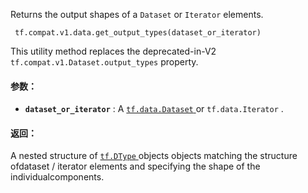 Returns the output shapes of a  `Dataset`  or  `Iterator`  elements.

```
 tf.compat.v1.data.get_output_types(dataset_or_iterator) 
```

This utility method replaces the deprecated-in-V2 `tf.compat.v1.Dataset.output_types`  property.

#### 参数：
- **`dataset_or_iterator`** : A [ `tf.data.Dataset` ](https://tensorflow.google.cn/api_docs/python/tf/data/Dataset) or  `tf.data.Iterator` .


#### 返回：
A nested structure of [ `tf.DType` ](https://tensorflow.google.cn/api_docs/python/tf/dtypes/DType) objects objects matching the structure ofdataset / iterator elements and specifying the shape of the individualcomponents.

